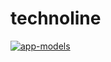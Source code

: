 # technoline
<a href="https://ibb.co/0hchLyQ"><img src="https://i.ibb.co/t8486p3/app-models.png" alt="app-models" border="0" /></a>
